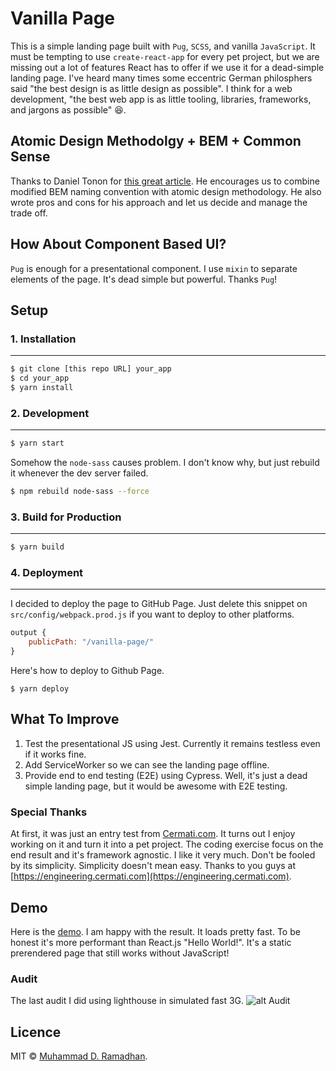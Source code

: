# Vanilla Page

This is a simple landing page built with `Pug`, `SCSS`, and vanilla `JavaScript`. It must be tempting to use `create-react-app` for every pet project, but we are missing out a lot of features React has to offer if we use it for a dead-simple landing page. I've heard many times some eccentric German philosphers said "the best design is as little design as possible". I think for a web development, "the best web app is as little tooling, libraries, frameworks, and jargons as possible" :laughing:.

## Atomic Design Methodolgy + BEM + Common Sense
Thanks to Daniel Tonon for [this great article](https://css-tricks.com/abem-useful-adaptation-bem/). He encourages us to combine modified BEM naming convention with atomic design methodology. He also wrote pros and cons for his approach and let us decide and manage the trade off.

## How About Component Based UI?
`Pug` is enough for a presentational component. I use `mixin` to separate elements of the page. It's dead simple but powerful. Thanks `Pug`!

## Setup

### 1. Installation
---
```sh
$ git clone [this repo URL] your_app
$ cd your_app
$ yarn install
```

### 2. Development
---
```sh
$ yarn start
```
Somehow the `node-sass` causes problem. I don't know why, but just rebuild it whenever the dev server failed.
```sh
$ npm rebuild node-sass --force
```

### 3. Build for Production
---
```sh
$ yarn build
```

### 4. Deployment
---
I decided to deploy the page to GitHub Page. Just delete this snippet on `src/config/webpack.prod.js` if you want to deploy to other platforms.
```js
output {
    publicPath: "/vanilla-page/"
}
```
Here's how to deploy to Github Page.
```
$ yarn deploy
```

## What To Improve
1. Test the presentational JS using Jest. Currently it remains testless even if it works fine.
2. Add ServiceWorker so we can see the landing page offline.
3. Provide end to end testing (E2E) using Cypress. Well, it's just a dead simple landing page, but it would be awesome with E2E testing.


### Special Thanks
At first, it was just an entry test from [Cermati.com](https://cermati.com). It turns out I enjoy working on it and turn it into a pet project. The coding exercise focus on the end result and it's framework agnostic. I like it very much. Don't be fooled by its simplicity. Simplicity doesn't mean easy. Thanks to you guys at [https://engineering.cermati.com](https://engineering.cermati.com).

## Demo
Here is the [demo](https://miayam.io/vanilla-page). I am happy with the result. It loads pretty fast. To be honest it's more performant than React.js "Hello World!". It's a static prerendered page that still works without JavaScript!

### Audit
The last audit I did using lighthouse in simulated fast 3G.
![alt Audit](https://i.ibb.co/rQ6ZTRM/Screen-Shot-2019-04-28-at-16-57-06.png)

## Licence
MIT © [Muhammad D. Ramadhan](https://github.com/miayam).